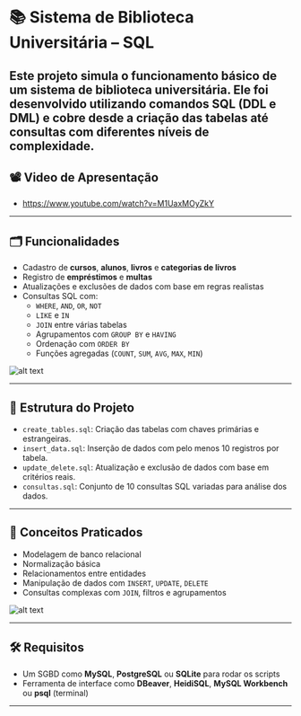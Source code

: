 # 📚 Sistema de Biblioteca Universitária – SQL

Este projeto simula o funcionamento básico de um sistema de biblioteca universitária. Ele foi desenvolvido utilizando comandos **SQL (DDL e DML)** e cobre desde a criação das tabelas até consultas com diferentes níveis de complexidade.
---

## 📽️ Video de Apresentação 
- https://www.youtube.com/watch?v=M1UaxMOyZkY


---

## 🗂️ Funcionalidades

- Cadastro de **cursos**, **alunos**, **livros** e **categorias de livros**
- Registro de **empréstimos** e **multas**
- Atualizações e exclusões de dados com base em regras realistas
- Consultas SQL com:
  - `WHERE`, `AND`, `OR`, `NOT`
  - `LIKE` e `IN`
  - `JOIN` entre várias tabelas
  - Agrupamentos com `GROUP BY` e `HAVING`
  - Ordenação com `ORDER BY`
  - Funções agregadas (`COUNT`, `SUM`, `AVG`, `MAX`, `MIN`)

![alt text](https://cdn.discordapp.com/attachments/948716873258774561/1368025627571130388/image.png?ex=6816b8a6&is=68156726&hm=de0efe4fff50632ef76c62e9586169409270adeb027338fc7c2e66d296c12687&)

---

## 📁 Estrutura do Projeto

- `create_tables.sql`: Criação das tabelas com chaves primárias e estrangeiras.
- `insert_data.sql`: Inserção de dados com pelo menos 10 registros por tabela.
- `update_delete.sql`: Atualização e exclusão de dados com base em critérios reais.
- `consultas.sql`: Conjunto de 10 consultas SQL variadas para análise dos dados.

---

## 🧠 Conceitos Praticados

- Modelagem de banco relacional
- Normalização básica
- Relacionamentos entre entidades
- Manipulação de dados com `INSERT`, `UPDATE`, `DELETE`
- Consultas complexas com `JOIN`, filtros e agrupamentos

![alt text](https://cdn.discordapp.com/attachments/948716873258774561/1368025823897976902/image.png?ex=6816b8d5&is=68156755&hm=a39f405313d768f7f2036141bf15865fbb36d6259997e3baec422a3328b59b12&)

---

## 🛠️ Requisitos

- Um SGBD como **MySQL**, **PostgreSQL** ou **SQLite** para rodar os scripts
- Ferramenta de interface como **DBeaver**, **HeidiSQL**, **MySQL Workbench** ou **psql** (terminal)
---
